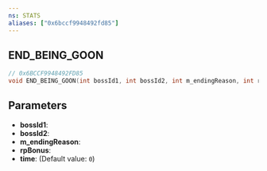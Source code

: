 ```yaml
---
ns: STATS
aliases: ["0x6bccf9948492fd85"]
---
```

## END_BEING_GOON

```c
// 0x6BCCF9948492FD85
void END_BEING_GOON(int bossId1, int bossId2, int m_endingReason, int rpBonus, int time);
```

## Parameters
* **bossId1**: 
* **bossId2**: 
* **m_endingReason**: 
* **rpBonus**: 
* **time**: (Default value: `0`)
